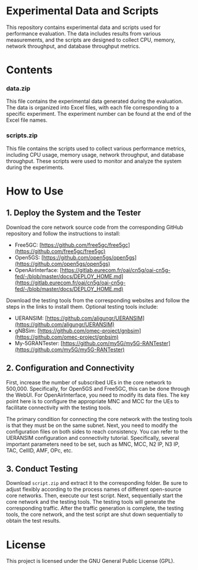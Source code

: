 # Experimental Data and Scripts
This repository contains experimental data and scripts used for performance evaluation. The data includes results from various measurements, and the scripts are designed to collect CPU, memory, network throughput, and database throughput metrics.

# Contents
### data.zip
This file contains the experimental data generated during the evaluation. The data is organized into Excel files, with each file corresponding to a specific experiment. The experiment number can be found at the end of the Excel file names.

### scripts.zip
This file contains the scripts used to collect various performance metrics, including CPU usage, memory usage, network throughput, and database throughput. These scripts were used to monitor and analyze the system during the experiments.

# How to Use
## 1. Deploy the System and the Tester
Download the core network source code from the corresponding GitHub repository and follow the instructions to install:
- Free5GC: [https://github.com/free5gc/free5gc](https://github.com/free5gc/free5gc)
- Open5GS: [https://github.com/open5gs/open5gs](https://github.com/open5gs/open5gs)
- OpenAirInterface: [https://gitlab.eurecom.fr/oai/cn5g/oai-cn5g-fed/-/blob/master/docs/DEPLOY_HOME.md](https://gitlab.eurecom.fr/oai/cn5g/oai-cn5g-fed/-/blob/master/docs/DEPLOY_HOME.md)

Download the testing tools from the corresponding websites and follow the steps in the links to install them.
Optional testing tools include:
- UERANSIM: [https://github.com/aligungr/UERANSIM](https://github.com/aligungr/UERANSIM)
- gNBSim: [https://github.com/omec-project/gnbsim](https://github.com/omec-project/gnbsim)
- My-5GRANTester: [https://github.com/my5G/my5G-RANTester](https://github.com/my5G/my5G-RANTester)

## 2. Configuration and Connectivity
First, increase the number of subscribed UEs in the core network to 500,000. Specifically, for Open5GS and Free5GC, this can be done through the WebUI. For OpenAirInterface, you need to modify its data files. The key point here is to configure the appropriate MNC and MCC for the UEs to facilitate connectivity with the testing tools.

The primary condition for connecting the core network with the testing tools is that they must be on the same subnet. Next, you need to modify the configuration files on both sides to reach consistency. You can refer to the UERANSIM configuration and connectivity tutorial. Specifically, several important parameters need to be set, such as MNC, MCC, N2 IP, N3 IP, TAC, CellID, AMF, OPc, etc.

## 3. Conduct Testing
Download `script.zip` and extract it to the corresponding folder. Be sure to adjust flexibly according to the process names of different open-source core networks. Then, execute our test script. Next, sequentially start the core network and the testing tools. The testing tools will generate the corresponding traffic. After the traffic generation is complete, the testing tools, the core network, and the test script are shut down sequentially to obtain the test results.


# License
This project is licensed under the GNU General Public License (GPL).
